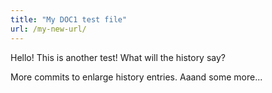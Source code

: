 ```yaml
---
title: "My DOC1 test file"
url: /my-new-url/
---
```


Hello! This is another test!
What will the history say?


More commits to enlarge history entries.
Aaand some more...
